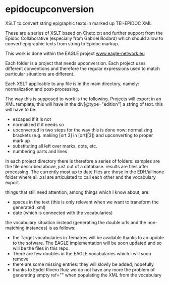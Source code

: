 epidocupconversion
==================

XSLT to convert string epigraphic texts in marked up TEI-EPIDOC XML


These are a series of XSLT based on Chetc.txt and further support from the Epidoc Collaborative (especially from Gabriel Bodard) which should allow to
convert epigraphic texts from string to Epidoc markup.

This work is done within the EAGLE project www.eagle-network.eu

Each folder is a project that needs upconversion.
Each project uses different conventions and therefore the regular expressions used to match particular situations are different.

Each XSLT applicable to any file is in the main directory, namely: normalization and post-processing.

The way this is supposed to work is the following.
Projects will export in an XML template, this will have in the div[@type="edition"] a string of text.
this will have to be:

- escaped if it is not
- normalized if it needs so
- upconverted in two steps for the way this is done now: normalizing brackets (e.g. making [ort 3] in [ort][3]) and upconverting to proper mark up
- substituting all left over marks, dots, etc.
- numbering parts and lines

In each project directory there is therefore a series of folders: samples are the file described above, just out of a database. 
results are files after processing.
The currently most up to date files are those in the EDH/allinone folder where all .xsl are articulated to call each other and the vocabulary export.

things that still need attention, among things which I know about, are: 
- spaces in the text (this is only relevant when we want to transform the generated .xml)
- date (which is connected with the vocabularies)

the vocabulary situation instead (generating the double urls and the non-matching instances) is as follows:
- the Target vocabularies in Tematres will be available thanks to an update to the sofware. The EAGLE implementation will be soon updated and so will be the files in this repo. 
- There are few doubles in the EAGLE vocabularies which I will soon remove
- there are some missing entries: they will slowly be added, hopefully
- thanks to Eydel Rivero Ruiz we do not have any more the problem of generating empty ref="" when populating the XML from the vocabulary

